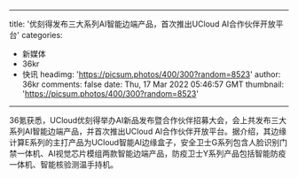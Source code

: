 
---
title: '优刻得发布三大系列AI智能边端产品，首次推出UCloud AI合作伙伴开放平台'
categories: 
 - 新媒体
 - 36kr
 - 快讯
headimg: 'https://picsum.photos/400/300?random=8523'
author: 36kr
comments: false
date: Thu, 17 Mar 2022 05:46:57 GMT
thumbnail: 'https://picsum.photos/400/300?random=8523'
---

<div>   
36氪获悉，UCloud优刻得举办AI新品发布暨合作伙伴招募大会，会上共发布三大系列AI智能边端产品，并首次推出UCloud AI合作伙伴开放平台。据介绍，其边缘计算E系列的主打产品为UCloud智能AI边缘盒子，安全卫士G系列包含人脸识别门禁一体机、AI视觉芯片模组两款智能边端产品，防疫卫士Y系列产品包括智能防疫一体机、智能核验测温手持机。  
</div>
            